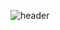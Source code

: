 ![header](https://capsule-render.vercel.app/api?type=Waving&color=auto&customColorList=0&height=200&text=HaLim-Song)
